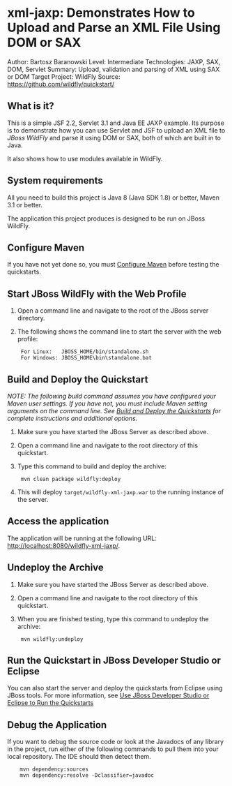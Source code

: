 xml-jaxp: Demonstrates How to Upload and Parse an XML File Using DOM or SAX
========================
Author: Bartosz Baranowski
Level: Intermediate
Technologies: JAXP, SAX, DOM, Servlet
Summary: Upload, validation and parsing of XML using SAX or DOM
Target Project: WildFly
Source: <https://github.com/wildfly/quickstart/>

What is it?
-----------

This is a simple JSF 2.2, Servlet 3.1 and Java EE JAXP example. Its purpose is to demonstrate how you can use Servlet and JSF to upload an XML file to *JBoss WildFly* and parse it using DOM or SAX, both of which are built in to Java.

It also shows how to use modules available in WildFly.
 
System requirements
-------------------

All you need to build this project is Java 8 (Java SDK 1.8) or better, Maven 3.1 or better.

The application this project produces is designed to be run on JBoss WildFly.

 
Configure Maven
---------------

If you have not yet done so, you must [Configure Maven](../README.md#mavenconfiguration) before testing the quickstarts.


Start JBoss WildFly with the Web Profile
-------------------------

1. Open a command line and navigate to the root of the JBoss server directory.
2. The following shows the command line to start the server with the web profile:

        For Linux:   JBOSS_HOME/bin/standalone.sh
        For Windows: JBOSS_HOME\bin\standalone.bat

 
Build and Deploy the Quickstart
-------------------------

_NOTE: The following build command assumes you have configured your Maven user settings. If you have not, you must include Maven setting arguments on the command line. See [Build and Deploy the Quickstarts](../README.md#buildanddeploy) for complete instructions and additional options._

1. Make sure you have started the JBoss Server as described above.
2. Open a command line and navigate to the root directory of this quickstart.
3. Type this command to build and deploy the archive:

        mvn clean package wildfly:deploy

4. This will deploy `target/wildfly-xml-jaxp.war` to the running instance of the server.


Access the application 
---------------------

The application will be running at the following URL: <http://localhost:8080/wildfly-xml-jaxp/>.


Undeploy the Archive
--------------------

1. Make sure you have started the JBoss Server as described above.
2. Open a command line and navigate to the root directory of this quickstart.
3. When you are finished testing, type this command to undeploy the archive:

        mvn wildfly:undeploy


Run the Quickstart in JBoss Developer Studio or Eclipse
-------------------------------------
You can also start the server and deploy the quickstarts from Eclipse using JBoss tools. For more information, see [Use JBoss Developer Studio or Eclipse to Run the Quickstarts](../README.md#useeclipse) 


Debug the Application
------------------------------------

If you want to debug the source code or look at the Javadocs of any library in the project, run either of the following commands to pull them into your local repository. The IDE should then detect them.


        mvn dependency:sources
        mvn dependency:resolve -Dclassifier=javadoc
